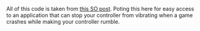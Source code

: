 All of this code is taken from [this SO post](http://stackoverflow.com/questions/20499946/xbox-360-vibrate-rumble).
Poting this here for easy access to an application that can stop your controller from vibrating when a game crashes while making your controller rumble.
